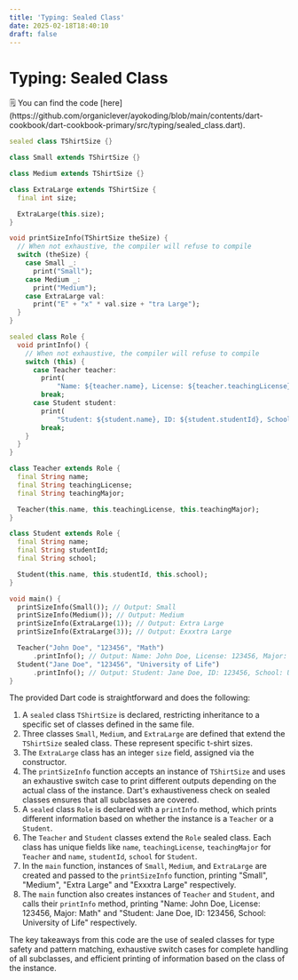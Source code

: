 ```yaml
---
title: 'Typing: Sealed Class'
date: 2025-02-18T18:40:10
draft: false
---
```


# Typing: Sealed Class

<aside>
🗒️ You can find the code [here](https://github.com/organiclever/ayokoding/blob/main/contents/dart-cookbook/dart-cookbook-primary/src/typing/sealed_class.dart).

</aside>

```dart
sealed class TShirtSize {}

class Small extends TShirtSize {}

class Medium extends TShirtSize {}

class ExtraLarge extends TShirtSize {
  final int size;

  ExtraLarge(this.size);
}

void printSizeInfo(TShirtSize theSize) {
  // When not exhaustive, the compiler will refuse to compile
  switch (theSize) {
    case Small _:
      print("Small");
    case Medium _:
      print("Medium");
    case ExtraLarge val:
      print("E" + "x" * val.size + "tra Large");
  }
}

sealed class Role {
  void printInfo() {
    // When not exhaustive, the compiler will refuse to compile
    switch (this) {
      case Teacher teacher:
        print(
            "Name: ${teacher.name}, License: ${teacher.teachingLicense}, Major: ${teacher.teachingMajor}");
        break;
      case Student student:
        print(
            "Student: ${student.name}, ID: ${student.studentId}, School: ${student.school}");
        break;
    }
  }
}

class Teacher extends Role {
  final String name;
  final String teachingLicense;
  final String teachingMajor;

  Teacher(this.name, this.teachingLicense, this.teachingMajor);
}

class Student extends Role {
  final String name;
  final String studentId;
  final String school;

  Student(this.name, this.studentId, this.school);
}

void main() {
  printSizeInfo(Small()); // Output: Small
  printSizeInfo(Medium()); // Output: Medium
  printSizeInfo(ExtraLarge(1)); // Output: Extra Large
  printSizeInfo(ExtraLarge(3)); // Output: Exxxtra Large

  Teacher("John Doe", "123456", "Math")
      .printInfo(); // Output: Name: John Doe, License: 123456, Major: Math
  Student("Jane Doe", "123456", "University of Life")
      .printInfo(); // Output: Student: Jane Doe, ID: 123456, School: University of Life
}
```

The provided Dart code is straightforward and does the following:

1. A `sealed` class `TShirtSize` is declared, restricting inheritance to a specific set of classes defined in the same file.
2. Three classes `Small`, `Medium`, and `ExtraLarge` are defined that extend the `TShirtSize` sealed class. These represent specific t-shirt sizes.
3. The `ExtraLarge` class has an integer `size` field, assigned via the constructor.
4. The `printSizeInfo` function accepts an instance of `TShirtSize` and uses an exhaustive switch case to print different outputs depending on the actual class of the instance. Dart's exhaustiveness check on sealed classes ensures that all subclasses are covered.
5. A `sealed` class `Role` is declared with a `printInfo` method, which prints different information based on whether the instance is a `Teacher` or a `Student`.
6. The `Teacher` and `Student` classes extend the `Role` sealed class. Each class has unique fields like `name`, `teachingLicense`, `teachingMajor` for `Teacher` and `name`, `studentId`, `school` for `Student`.
7. In the `main` function, instances of `Small`, `Medium`, and `ExtraLarge` are created and passed to the `printSizeInfo` function, printing "Small", "Medium", "Extra Large" and "Exxxtra Large" respectively.
8. The `main` function also creates instances of `Teacher` and `Student`, and calls their `printInfo` method, printing "Name: John Doe, License: 123456, Major: Math" and "Student: Jane Doe, ID: 123456, School: University of Life" respectively.

The key takeaways from this code are the use of sealed classes for type safety and pattern matching, exhaustive switch cases for complete handling of all subclasses, and efficient printing of information based on the class of the instance.

